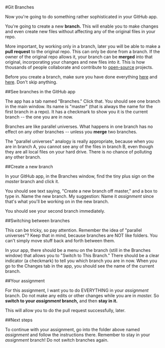 #Git Branches

Now you're going to do something rather sophisticated in your GitHub app.

You're going to create a new **branch.** This will enable you to make changes and even create new files without affecting any of the original files in your repo.

More important, by working only in a branch, later you will be able to make a **pull request** to the original repo. This can only be done from a branch. If the owner of the original repo allows it, your branch can be **merged** into that original, incorporating your changes and new files into it. This is how thousands of people collaborate and contribute to [open-source](http://opensource.com/resources/what-open-source) projects.

Before you create a branch, make sure you have done everything [here](../github_basics) and [here](/). Don't skip anything.

##See branches in the GitHub app

The app has a tab named "Branches." Click that. You should see one branch in the main window. Its name is "master" (that is always the name for the first branch in a repo). It has a checkmark to show you it is the current branch -- the one you are in now.

Branches are like parallel universes. What happens in one branch has no effect on any other branches -- unless you **merge** two branches.

The "parallel universes" analogy is really appropriate, because when you are in branch A, you cannot see any of the files in branch B, even though they are all local files on your hard drive. There is no chance of polluting any other branch.

##Create a new branch

In your GitHub app, in the Branches window, find the tiny plus sign on the *master* branch and click it.

You should see text saying, "Create a new branch off master," and a box to type in. Name the new branch. My suggestion: Name it *assignment* since that's what you'll be working on in the new branch.

You should see your second branch immediately.

##Switching between branches

This can be tricky, so pay attention. Remember the idea of "parallel universes"? Keep that in mind, because branches are NOT like folders. You can't simply move stuff back and forth between them.

In your app, there should be a menu on the branch (still in the Branches window) that allows you to "Switch to This Branch." There should be a clear indicator (a checkmark) to tell you which branch you are in now. When you go to the Changes tab in the app, you should see the name of the current branch.

##Your assignment

For this assignment, I want you to do EVERYTHING in your *assignment* branch. Do not make any edits or other changes while you are in *master.* So **switch to your *assignment* branch,** and then **stay in it.**

This will allow you to do the pull request successfully, later.

##Next steps

To continue with your assignment, go into the folder above named *assignment* and follow the instructions there. Remember to stay in your *assignment* branch! Do not switch branches again.
